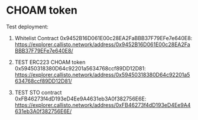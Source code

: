 # CHOAM token

Test deployment:

1. Whitelist Contract 0x9452B16D061E00c28EA2FaBBB37F79EFe7e640E8: https://explorer.callisto.network/address/0x9452B16D061E00c28EA2FaBBB37F79EFe7e640E8/

2. TEST ERC223 CHOAM token 0x59450318380D64c92201a5634768ccf89DD12D81: https://explorer.callisto.network/address/0x59450318380D64c92201a5634768ccf89DD12D81/

3. TEST STO contract 0xFB46273f4dD193eD4Ee9A4631eb3A0f382756E6E: https://explorer.callisto.network/address/0xFB46273f4dD193eD4Ee9A4631eb3A0f382756E6E/

